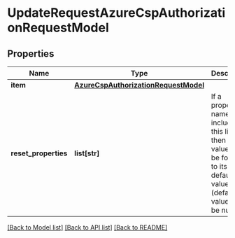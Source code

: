 # UpdateRequestAzureCspAuthorizationRequestModel

## Properties
Name | Type | Description | Notes
------------ | ------------- | ------------- | -------------
**item** | [**AzureCspAuthorizationRequestModel**](AzureCspAuthorizationRequestModel.md) |  | [optional] 
**reset_properties** | **list[str]** | If a property name is included in this list, then its value will be forced to its default value (default value may be null). | [optional] 

[[Back to Model list]](../README.md#documentation-for-models) [[Back to API list]](../README.md#documentation-for-api-endpoints) [[Back to README]](../README.md)

